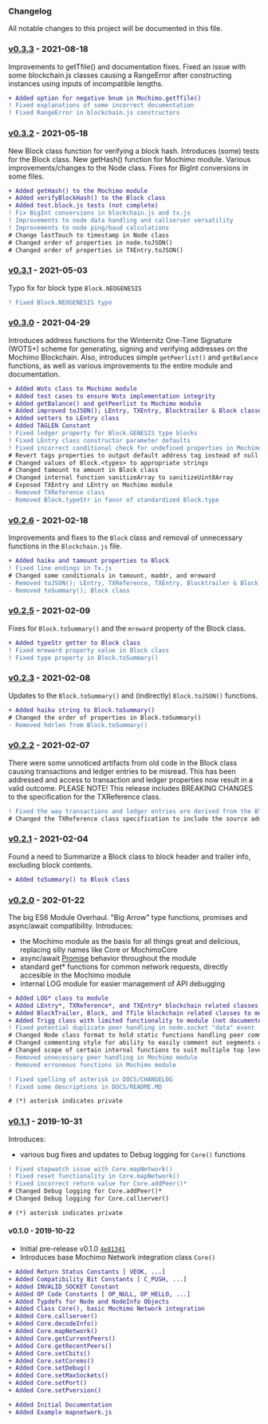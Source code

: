 ### Changelog

All notable changes to this project will be documented in this file.

### [v0.3.3](https://github.com/chrisdigity/mochimo-nodejs/releases/tag/v0.3.3) - 2021-08-18

Improvements to getTfile() and documentation fixes. Fixed an issue with some blockchain.js classes causing a RangeError after constructing instances using inputs of incompatible lengths.

```diff
+ Added option for negative bnum in Mochimo.getTfile()
! Fixed explanations of some incorrect documentation
! Fixed RangeError in blockchain.js constructors
```

### [v0.3.2](https://github.com/chrisdigity/mochimo-nodejs/releases/tag/v0.3.2) - 2021-05-18

New Block class function for verifying a block hash. Introduces (some) tests for the Block class. New getHash() function for Mochimo module. Various improvements/changes to the Node class. Fixes for BigInt conversions in some files.

```diff
+ Added getHash() to the Mochimo module
+ Added verifyBlockHash() to the Block class
+ Added test.block.js tests (not complete)
! Fix BigInt conversions in blockchain.js and tx.js
! Improvements to node data handling and callserver versatility
! Improvements to node ping/baud calculations
# Change lastTouch to timestamp in Node class
# Changed order of properties in node.toJSON()
# Changed order of properties in TXEntry.toJSON()
```

### [v0.3.1](https://github.com/chrisdigity/mochimo-nodejs/releases/tag/v0.3.1) - 2021-05-03

Typo fix for block type `Block.NEOGENESIS`

```diff
! Fixed Block.NEOGENESIS typo
```

### [v0.3.0](https://github.com/chrisdigity/mochimo-nodejs/releases/tag/v0.3.0) - 2021-04-29

Introduces address functions for the Winternitz One-Time Signature (WOTS+) scheme for generating, signing and verifying addresses on the Mochimo Blockchain. Also, introduces simple `getPeerlist()` and `getBalance` functions, as well as various improvements to the entire module and documentation.

```diff
+ Added Wots class to Mochimo module
+ Added test cases to ensure Wots implementation integrity
+ Added getBalance() and getPeerlist to Mochimo module
+ Added improved toJSON(); LEntry, TXEntry, Blocktrailer & Block classes
+ Added setters to LEntry class
+ Added TAGLEN Constant
! Fixed ledger property for Block.GENESIS type blocks
! Fixed LEntry class constructor parameter defaults
! Fixed incorrect conditional check for undefined properties in Mochimo
# Revert tags properties to output default address tag instead of null
# Changed values of Block.<types> to appropriate strings
# Changed tamount to amount in Block class
# Changed internal function sanitizeArray to sanitizeUint8Array
# Exposed TXEntry and LEntry on Mochimo module
- Removed TXReference class
- Removed Block.typeStr in favor of standardized Block.type
```

### [v0.2.6](https://github.com/chrisdigity/mochimo-nodejs/releases/tag/v0.2.6) - 2021-02-18

Improvements and fixes to the `Block` class and removal of unnecessary functions in the `Blockchain.js` file.

```diff
+ Added haiku and tamount properties to Block
! Fixed line endings in Tx.js
# Changed some conditionals in tamount, maddr, and mreward
- Removed toJSON(); LEntry, TXReference, TXEntry, Blocktrailer & Block classes
- Removed toSummary(); Block class
```

### [v0.2.5](https://github.com/chrisdigity/mochimo-nodejs/releases/tag/v0.2.5) - 2021-02-09

Fixes for `Block.toSummary()` and the `mreward` property of the Block class.

```diff
+ Added typeStr getter to Block class
! Fixed mreward property value in Block class
! Fixed type property in Block.toSummary()
```

### [v0.2.3](https://github.com/chrisdigity/mochimo-nodejs/releases/tag/v0.2.3) - 2021-02-08

Updates to the `Block.toSummary()` and (indirectly) `Block.toJSON()` functions.

```diff
+ Added haiku string to Block.toSummary()
# Changed the order of properties in Block.toSummary()
- Removed hdrlen from Block.toSummary()
```

### [v0.2.2](https://github.com/chrisdigity/mochimo-nodejs/releases/tag/v0.2.2) - 2021-02-07

There were some unnoticed artifacts from old code in the Block class causing
transactions and ledger entries to be misread. This has been addressed and
access to transaction and ledger properties now result in a valid outcome.
PLEASE NOTE! This release includes BREAKING CHANGES to the specification for the TXReference class.

```diff
! Fixed the way transactions and ledger entries are derived from the Block class
# Changed the TXReference class specification to include the source address
```

### [v0.2.1](https://github.com/chrisdigity/mochimo-nodejs/releases/tag/v0.2.1) - 2021-02-04

Found a need to Summarize a Block class to block header and trailer info, excluding block contents.

```diff
+ Added toSummary() to Block class
```

### [v0.2.0](https://github.com/chrisdigity/mochimo-nodejs/releases/tag/v0.2.0) - 202-01-22

The big ES6 Module Overhaul. "Big Arrow" type functions, promises and async/await compatibility.
Introduces:
- the Mochimo module as the basis for all things great and delicious, replacing silly names like Core or MochimoCore
- async/await [Promise](https://developer.mozilla.org/en-US/docs/Web/JavaScript/Reference/Global_Objects/Promise) behavior throughout the module
- standard get&ast; functions for common network requests, directly accesible in the Mochimo module
- internal LOG module for easier management of API debugging

```diff
+ Added LOG* class to module
+ Added LEntry*, TXReference*, and TXEntry* blockchain related classes to module
+ Added BlockTrailer, Block, and Tfile blockchain related classes to module
+ Added Trigg class with limited functionality to module (not documented)
! Fixed potential duplicate peer handling in node.socket "data" event
# Changed Node class format to hold static functions handling peer communication
# Changed commenting style for ability to easily comment out segments of code
# Changed scope of certain internal functions to suit multiple top level classes
- Removed unnecessary peer handling in Mochimo module
- Removed erroneous functions in Mochimo module

! Fixed spelling of asterisk in DOCS/CHANGELOG
! Fixed some descriptions in DOCS/README.MD

# (*) asterisk indicates private
```

### [v0.1.1](https://github.com/chrisdigity/mochimo-nodejs/releases/tag/v0.1.1) - 2019-10-31

Introduces:
- various bug fixes and updates to Debug logging for `Core()` functions

```diff
! Fixed stopwatch issue with Core.mapNetwork()
! Fixed reset functionality in Core.mapNetwork()
! Fixed incorrect return value for Core.addPeer()*
# Changed Debug logging for Core.addPeer()*
# Changed Debug logging for Core.callserver()

# (*) asterisk indicates private
```

#### v0.1.0 - 2019-10-22

- Initial pre-release v0.1.0 [`4e81341`](https://github.com/chrisdigity/mochimo-nodejs/commit/4e8134110e06f450348e82ec00c321e4461ce244)
- Introduces base Mochimo Network integration class `Core()`

```diff
+ Added Return Status Constants [ VEOK, ...]
+ Added Compatibility Bit Constants [ C_PUSH, ...]
+ Added INVALID_SOCKET Constant
+ Added OP Code Constants [ OP_NULL, OP_HELLO, ...]
+ Added Typdefs for Node and NodeInfo Objects
+ Added Class Core(), basic Mochimo Network integration
+ Added Core.callserver()
+ Added Core.decodeInfo()
+ Added Core.mapNetwork()
+ Added Core.getCurrentPeers()
+ Added Core.getRecentPeers()
+ Added Core.setCbits()
+ Added Core.setCorems()
+ Added Core.setDebug()
+ Added Core.setMaxSockets()
+ Added Core.setPort()
+ Added Core.setPversion()

+ Added Initial Documentation
+ Added Example mapnetwork.js
```
